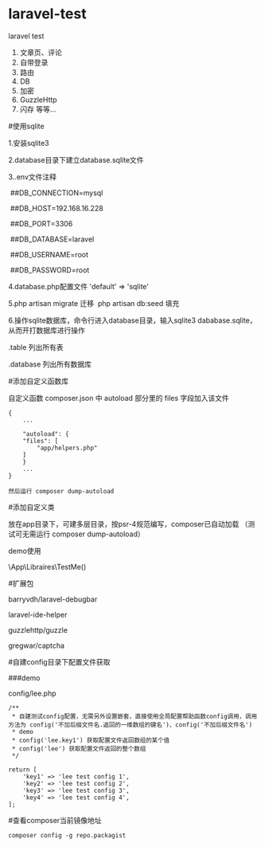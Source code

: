 # laravel-test
laravel test

1. 文章页、评论
2. 自带登录
3. 路由
4. DB
5. 加密
6. GuzzleHttp
7. 闪存
等等...

#使用sqlite

1.安装sqlite3

2.database目录下建立database.sqlite文件

3..env文件注释

  ##DB_CONNECTION=mysql
  
  ##DB_HOST=192.168.16.228
  
  ##DB_PORT=3306
  
  ##DB_DATABASE=laravel
  
  ##DB_USERNAME=root
  
  ##DB_PASSWORD=root
    
4.database.php配置文件 'default' => 'sqlite' 

5.php artisan migrate 迁移
  php artisan db:seed 填充
  
6.操作sqlite数据库，命令行进入database目录，输入sqlite3 dababase.sqlite，从而开打数据库进行操作

 .table 列出所有表
  
 .database 列出所有数据库
 
#添加自定义函数库

  自定义函数 composer.json 中 autoload 部分里的 files 字段加入该文件
  
	{
	    ...

	    "autoload": {
		"files": [
		    "app/helpers.php"
		]
	    }
	    ...
	}

	然后运行 composer dump-autoload
 
#添加自定义类

 放在app目录下，可建多层目录，按psr-4规范编写，composer已自动加载 （测试可无需运行 composer dump-autoload）
 
 demo使用
 
 \App\Libraires\TestMe()
 
 
#扩展包
 
 barryvdh/laravel-debugbar
 
 laravel-ide-helper
 
 guzzlehttp/guzzle
 
 gregwar/captcha
 
#自建config目录下配置文件获取

###demo 

config/lee.php

	/**
	 * 自建测试config配置，无需另外设置嵌套，直接使用全局配置帮助函数config调用，调用方法为 config('不加后缀文件名.返回的一维数组的键名')、config('不加后缀文件名')
	 * demo
	 * config('lee.key1') 获取配置文件返回数组的某个值
	 * config('lee') 获取配置文件返回的整个数组
	 */

	return [
		'key1' => 'lee test config 1',
		'key2' => 'lee test config 2',
		'key3' => 'lee test config 3',
		'key4' => 'lee test config 4',
	];

#查看composer当前镜像地址

	composer config -g repo.packagist
